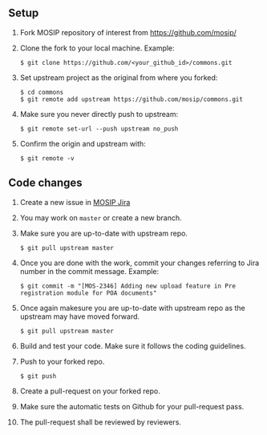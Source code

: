 ## Setup
1. Fork MOSIP repository of interest from 
    https://github.com/mosip/

1. Clone the fork to your local machine. Example: 
    ```
    $ git clone https://github.com/<your_github_id>/commons.git
    ```
1. Set upstream project as the original from where you forked: 
    ```
    $ cd commons
    $ git remote add upstream https://github.com/mosip/commons.git
    ```

1. Make sure you never directly push to upstream:
    ```
    $ git remote set-url --push upstream no_push
    ```

1. Confirm the origin and upstream with: 
    ```
    $ git remote -v
    ```

## Code changes

1. Create a new issue in [MOSIP Jira](https://mosip.atlassian.net/)

1. You may work on `master` or create a new branch.

1. Make sure you are up-to-date with upstream repo. 
    ```
    $ git pull upstream master 
    ```

1. Once you are done with the work, commit your changes referring to Jira number in the commit message. Example:
    ```
    $ git commit -m "[MOS-2346] Adding new upload feature in Pre registration module for POA documents"
    ```

1. Once again makesure you are up-to-date with upstream repo as the upstream may have moved forward. 
    ```
    $ git pull upstream master 
    ```

1. Build and test your code.  Make sure it follows the coding guidelines.

1. Push to your forked repo. 
    ``` 
    $ git push 
    ```

1. Create a pull-request on your forked repo.
	
1. Make sure the automatic tests on Github for your pull-request pass.

1. The pull-request shall be reviewed by reviewers.
